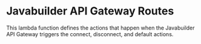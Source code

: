 # Javabuilder API Gateway Routes

This lambda function defines the actions that happen when the Javabuilder API Gateway triggers the connect, disconnect, and default actions.

